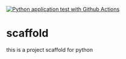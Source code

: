 [![Python application test with Github Actions](https://github.com/mbonav/scaffold/actions/workflows/main.yml/badge.svg)](https://github.com/mbonav/scaffold/actions/workflows/main.yml)

# scaffold
this is a project scaffold for python
